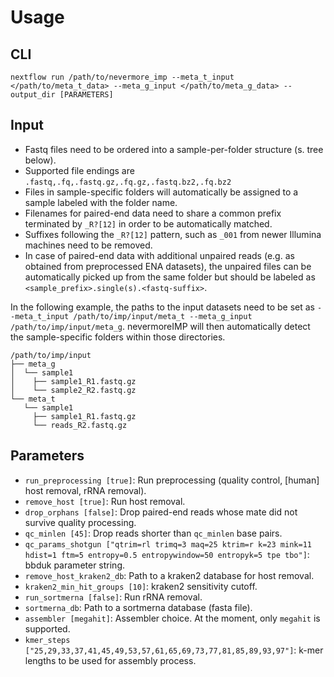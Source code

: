 # Usage
## CLI
```
nextflow run /path/to/nevermore_imp --meta_t_input </path/to/meta_t_data> --meta_g_input </path/to/meta_g_data> --output_dir [PARAMETERS]
```


## Input
* Fastq files need to be ordered into a sample-per-folder structure (s. tree below).
* Supported file endings are `.fastq,.fq,.fastq.gz,.fq.gz,.fastq.bz2,.fq.bz2`
* Files in sample-specific folders will automatically be assigned to a sample labeled with the folder name.
* Filenames for paired-end data need to share a common prefix terminated by `_R?[12]` in order to be automatically matched. 
* Suffixes following the `_R?[12]` pattern, such as `_001` from newer Illumina machines need to be removed.
* In case of paired-end data with additional unpaired reads (e.g. as obtained from preprocessed ENA datasets), the unpaired files can be automatically picked up from the same folder but should be labeled as `<sample_prefix>.single(s).<fastq-suffix>`. 

In the following example, the paths to the input datasets need to be set as `--meta_t_input /path/to/imp/input/meta_t --meta_g_input /path/to/imp/input/meta_g`. nevermoreIMP will then automatically detect the sample-specific folders within those directories.

```
/path/to/imp/input
├── meta_g
│  └── sample1
│    ├── sample1_R1.fastq.gz
│    └── sample2_R2.fastq.gz
└── meta_t
   └── sample1
     ├── sample1_R1.fastq.gz
     └── reads_R2.fastq.gz
```

## Parameters
* `run_preprocessing [true]`: Run preprocessing (quality control, [human] host removal, rRNA removal).
* `remove_host [true]`: Run host removal.
* `drop_orphans [false]`: Drop paired-end reads whose mate did not survive quality processing.
* `qc_minlen [45]`: Drop reads shorter than `qc_minlen` base pairs.
* `qc_params_shotgun ["qtrim=rl trimq=3 maq=25 ktrim=r k=23 mink=11 hdist=1 ftm=5 entropy=0.5 entropywindow=50 entropyk=5 tpe tbo"]`: bbduk parameter string.
* `remove_host_kraken2_db`: Path to a kraken2 database for host removal.
* `kraken2_min_hit_groups [10]`: kraken2 sensitivity cutoff.
* `run_sortmerna [false]`: Run rRNA removal.
* `sortmerna_db`: Path to a sortmerna database (fasta file).
* `assembler [megahit]`: Assembler choice. At the moment, only `megahit` is supported.
* `kmer_steps ["25,29,33,37,41,45,49,53,57,61,65,69,73,77,81,85,89,93,97"]`: k-mer lengths to be used for assembly process.
